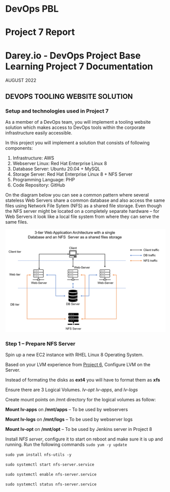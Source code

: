 

# DevOps PBL
# Project 7 Report

# Darey.io - DevOps Project Base Learning Project 7 Documentation

AUGUST 2022

## DEVOPS TOOLING WEBSITE SOLUTION




### Setup and technologies used in Project 7
As a member of a DevOps team, you will implement a tooling website solution which makes access to DevOps tools within the corporate infrastructure easily accessible.

In this project you will implement a solution that consists of following components:

1. Infrastructure: AWS
2. Webserver Linux: Red Hat Enterprise Linux 8
3. Database Server: Ubuntu 20.04 + MySQL
4. Storage Server: Red Hat Enterprise Linux 8 + NFS Server
5. Programming Language: PHP
6. Code Repository: GitHub

On the diagram below you can see a common pattern where several stateless Web Servers share a common database and also access the same files using Network File Sytem (NFS) as a shared file storage. Even though the NFS server might be located on a completely separate hardware – for Web Servers it look like a local file system from where they can serve the same files.

![3Tier Tooling Website Infrastructure](images/0-Tooling-Website-Infrastructure.png)

### Step 1 – Prepare NFS Server
Spin up a new EC2 instance with RHEL Linux 8 Operating System.

Based on your LVM experience from [Project 6](https://github.com/samuelede/devops-pbl-projects/tree/main/project6#step-1---prepare-a-web-server), Configure LVM on the Server.

Instead of formating the disks as **ext4** you will have to format them as **xfs**

Ensure there are 3 Logical Volumes. *lv-opt* *lv-apps*, and *lv-logs*

Create mount points on /mnt directory for the logical volumes as follow:

**Mount lv-apps** on **/mnt/apps** – To be used by webservers

**Mount lv-logs** on **/mnt/logs** – To be used by webserver logs

**Mount lv-opt** on **/mnt/opt** – To be used by Jenkins server in Project 8


Install *NFS server*, configure it to start on reboot and make sure it is up and running. Run the following commands
`sudo yum -y update`

`sudo yum install nfs-utils -y`

`sudo systemctl start nfs-server.service`

`sudo systemctl enable nfs-server.service`

`sudo systemctl status nfs-server.service`

